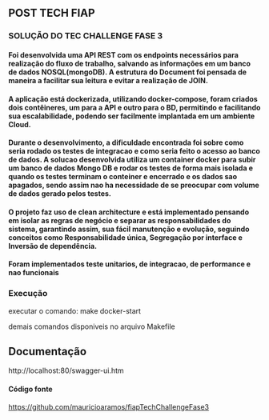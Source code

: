 ## POST TECH FIAP
### SOLUÇÃO DO TEC CHALLENGE FASE 3

#### Foi desenvolvida uma API REST com os endpoints necessários para realização do fluxo de trabalho, salvando as informações em um banco de dados NOSQL(mongoDB). A estrutura do Document foi pensada de maneira a facilitar sua leitura e evitar a realização de JOIN.

#### A aplicação está dockerizada, utilizando docker-compose, foram criados dois contêineres, um para a API e outro para o BD, permitindo e facilitando sua escalabilidade, podendo ser facilmente implantada em um ambiente Cloud.

#### Durante o desenvolvimento, a dificuldade encontrada foi sobre como seria rodado os testes de integracao e como seria feito o acesso ao banco de dados. A solucao desenvolvida utiliza um container docker para subir um banco de dados Mongo DB e rodar os testes de forma mais isolada e quando os testes terminam o conteiner e encerrado e os dados sao apagados, sendo assim nao ha necessidade de se preocupar com volume de dados gerado pelos testes.


#### O projeto faz uso de clean architecture e está implementado pensando em isolar as regras de negócio e separar as responsabilidades do sistema, garantindo assim, sua fácil manutenção e evolução, seguindo conceitos como Responsabilidade única, Segregação por interface e Inversão de dependência.

#### Foram implementados teste unitarios, de integracao, de performance e nao funcionais


### Execução
executar o comando:
make docker-start

demais comandos disponiveis no arquivo Makefile

## Documentação
http://localhost:80/swagger-ui.htm

#### Código fonte
https://github.com/mauricioaramos/fiapTechChallengeFase3

